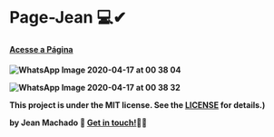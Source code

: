 # Page-Jean 💻✔  

  
<a href="https://boring-mcclintock-18e542.netlify.app/"><h4> Acesse a Página<h4></a>
  
  
  
  
[](url)![WhatsApp Image 2020-04-17 at 00 38 04](https://user-images.githubusercontent.com/60414493/79530832-e0743680-8046-11ea-87dd-0bb416f2e8ec.jpeg)

![WhatsApp Image 2020-04-17 at 00 38 32](https://user-images.githubusercontent.com/60414493/79530841-ed912580-8046-11ea-81d7-0eafc577953b.jpeg)

This project is under the MIT license. See the [LICENSE](https://github.com/jeannzk021/Page-Jean) for details.)

by Jean Machado :wave: [Get in touch!](https://www.linkedin.com/in/jeanmachado021)🚀😎

